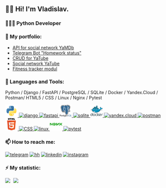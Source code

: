 ## 👋🏻 Hi! I'm Vladislav.

### 🧑🏻‍💻 Python Developer

### 🔭 My portfolio:

- [API for social network YaMDb](https://github.com/0z0nize/infra_sp2)
- [Telegram Bot "Homework status"](https://github.com/0z0nize/homework_bot)
- [CRUD for YaTube](https://github.com/0z0nize/yatube_api)
- [Social network YaTube](https://github.com/0z0nize/yatube)
- [Fitness tracker modul](https://github.com/0z0nize/fitness_tracker)

### 🌱 Languages and Tools:
Python / Django / FastAPI / PostgreSQL / SQLite / Docker / Yandex.Cloud / Postman/ HTML5 / CSS / Linux / Nginx / Pytest
<div>
  <a href="https://www.python.org" target="_blank" rel="noreferrer">
    <img src="https://raw.githubusercontent.com/devicons/devicon/master/icons/python/python-original.svg" alt="python" width="40" height="40"/>
  </a>
  <a href="https://www.djangoproject.com/" target="_blank" rel="noreferrer">
    <img src="https://cdn.worldvectorlogo.com/logos/django.svg" alt="django" width="40" height="40"/>
  </a>
  <a href="https://fastapi.tiangolo.com/" target="_blank" rel="noreferrer">
    <img src="https://user-images.githubusercontent.com/112638163/233412781-a7930a05-73d4-4972-8e66-1cbb7e876e42.svg" alt="fastapi" width="40" height="40"/>
  </a>
  <a href="https://www.postgresql.org" target="_blank" rel="noreferrer">
    <img src="https://raw.githubusercontent.com/devicons/devicon/master/icons/postgresql/postgresql-original-wordmark.svg" alt="postgresql" width="40" height="40"/>
  </a>
  <a href="https://www.sqlite.org/" target="_blank" rel="noreferrer">
    <img src="https://www.vectorlogo.zone/logos/sqlite/sqlite-icon.svg" alt="sqlite" width="40" height="40"/>
  </a>
  <a href="https://www.docker.com/" target="_blank" rel="noreferrer"> 
    <img src="https://raw.githubusercontent.com/devicons/devicon/master/icons/docker/docker-original-wordmark.svg" alt="docker" width="40" height="40"/> 
  </a>
  <a href="https://cloud.yandex.ru/" target="_blank" rel="noreferrer">
    <img src="https://storage.yandexcloud.net/cloud-www-assets/region-assets/ru/favicon/favicon-120x120.png" alt="yandex.cloud" width="40" height="40"/>
  </a>
  <a href="https://postman.com" target="_blank" rel="noreferrer">
    <img src="https://www.vectorlogo.zone/logos/getpostman/getpostman-icon.svg" alt="postman" width="40" height="40"/>
  </a>
  <a href="https://html.spec.whatwg.org/multipage/" target="_blank" rel="noreferrer">
    <img src="https://raw.githubusercontent.com/devicons/devicon/master/icons/html5/html5-original-wordmark.svg" alt="html5" width="40" height="40"/>
  </a>
  <a href="https://www.w3.org/Style/CSS/Overview.en.html" target="_blank" rel="noreferrer">
    <img src="https://upload.wikimedia.org/wikipedia/commons/thumb/6/62/CSS3_logo.svg/240px-CSS3_logo.svg.png" alt="CSS" width="40" height="40"/>
  </a>
  <a href="https://www.kernel.org/doc/html/latest/" target="_blank" rel="noreferrer">
    <img src="https://upload.wikimedia.org/wikipedia/commons/thumb/3/35/Tux.svg/202px-Tux.svg.png" alt="linux" width="34" height="40"/>
  </a>
  <a href="https://www.nginx.com" target="_blank" rel="noreferrer">
    <img src="https://raw.githubusercontent.com/devicons/devicon/master/icons/nginx/nginx-original.svg" alt="nginx" width="40" height="40"/>
  </a>
  <a href="https://docs.pytest.org/en/7.3.x/" target="_blank" rel="noreferrer">
    <img src="https://user-images.githubusercontent.com/112638163/233413583-3a426d0a-f257-42cd-8b7c-4d1bc3e4d2c8.svg" alt="pytest" width="40" height="40"/>
  </a>
</div>

### 📫 How to reach me:

[<img src='https://user-images.githubusercontent.com/112638163/233418558-2b93b171-35a3-4dab-841a-1806b8106cac.png' alt='telegram' height='40'>](https://t.me/vlad_shkarovskiy)
[<img src='https://user-images.githubusercontent.com/112638163/233420825-80395188-f26e-4712-8b09-31ef644e4fdb.png' alt='hh' height='40'>](https://spb.hh.ru/resume/6fcc6db1ff0be29c260039ed1f3232526e5456)
[<img src='https://user-images.githubusercontent.com/112638163/233419558-d220e841-2cc7-420b-a1a0-e9b9b645eca8.png' alt='linkedin' height='40'>](https://www.linkedin.com/in/vladislav-shkarovskiy/)
[<img src='https://user-images.githubusercontent.com/112638163/233425821-d65f1794-8e02-4d2b-9f7e-f95dfe23cc01.png' alt='instagram' height='40'>](https://www.instagram.com/vladislav.shkarovskiy/)

### ⚡ My statistic:

<div>
  <a href="https://github-readme-stats.vercel.app/api?username=0z0nize&hide=contribs&show_icons=true">
    <img  align="left" height="110" style="margin-right: 10px" src="https://github-readme-stats.vercel.app/api?username=0z0nize&hide=issues&show_icons=true" />
  </a>   
  <a href="https://github-readme-stats.vercel.app/api/top-langs/?username=0z0nize&layout=compact">
    <img align="left" height="110" src="https://github-readme-stats.vercel.app/api/top-langs/?username=0z0nize&layout=compact" />
  </a>
</div>

<!--
**0z0nize/0z0nize** is a ✨ _special_ ✨ repository because its `README.md` (this file) appears on your GitHub profile.
<h3 align="left">Languages and Tools:</h3>
Here are some ideas to get you started:
[![Vlad's GitHub stats](https://github-readme-stats.vercel.app/api?username=0z0nize)](https://github.com/0z0nize/github-readme-stats)
- 🔭 I’m currently working on ...
- 🌱 I’m currently learning Python, Django, REST API, SQL
- 👯 I’m looking to collaborate on ...
- 🤔 I’m looking for help with ...
- 💬 Ask me about ...
- 
- 😄 Pronouns: ...
- ⚡ Fun fact: ...
### Hi there 👋
[![Vlad's GitHub stats](https://github-readme-stats.vercel.app/api?username=0z0nize)](https://github.com/0z0nize/github-readme-stats)

- <a>
  <img align="left" src="https://komarev.com/ghpvc/?username=0z0nize&label=Profile%20views&color=08c42a&style=flat" alt="0z0nize" />
</a>

<a href="https://git.io/typing-svg">
  <img src="https://readme-typing-svg.herokuapp.com?font=Fira+Code&pause=1000&color=3EDA47C5&width=435&lines=Hello+World+%F0%9F%8C%8E;Welcome+to+my+GitHub+profile+%F0%9F%98%8A" alt="Typing SVG" />
</a>
-->
